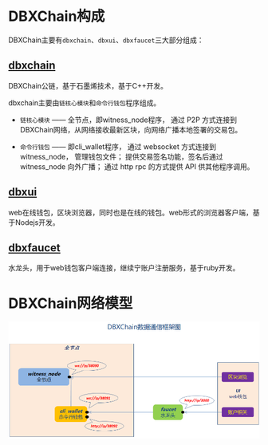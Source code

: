 # DBXChain构成

DBXChain主要有`dbxchain`、`dbxui`、`dbxfaucet`三大部分组成：

## [<b>dbxchain</b>](../dbxchain/introduction.md)

DBXChain公链，基于石墨烯技术，基于C++开发。

dbxchain主要由`链核心模块`和`命令行钱包`程序组成。

- `链核心模块` —— 全节点，即witness_node程序， 通过 P2P 方式连接到DBXChain网络，从网络接收最新区块，向网络广播本地签署的交易包。

- `命令行钱包` —— 即cli_wallet程序， 通过 websocket 方式连接到 witness_node， 管理钱包文件； 提供交易签名功能，签名后通过 witness_node 向外广播； 通过 http rpc 的方式提供 API 供其他程序调用。


## [<b>dbxui</b>](dbxui_introduction.md) 

web在线钱包，区块浏览器，同时也是在线的钱包。web形式的浏览器客户端，基于Nodejs开发。

## [<b>dbxfaucet</b>](dbxfaucet_introduction.md) 

水龙头，用于web钱包客户端连接，继续宁账户注册服务，基于ruby开发。


# DBXChain网络模型
![](dbxchain.png)
